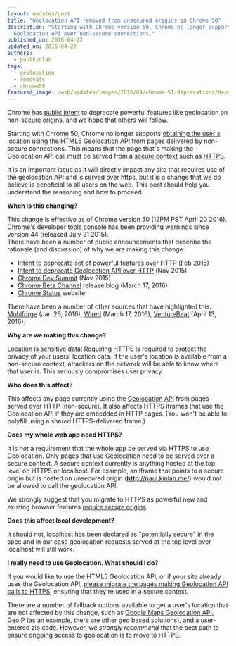 ```yaml
---
layout: updates/post
title: "Geolocation API removed from unsecured origins in Chrome 50"
description: "Starting with Chrome version 50, Chrome no longer supports the HTML5 
  Geolocation API over non-secure connections."
published_on: 2016-04-22
updated_on: 2016-04-22
authors:
  - paulkinlan
tags:
  - geolocation
  - removals
  - chrome50
featured_image: /web/updates/images/2016/04/chrome-51-deprecations/deps-rems.png
---
```


Chrome has [public intent](https://sites.google.com/a/chromium.org/dev/Home/chromium-security/deprecating-powerful-features-on-insecure-origins) 
to deprecate powerful features like geolocation on non-secure origins, and we 
hope that others will follow.

Starting with Chrome 50, Chrome no longer supports [obtaining the user's 
location](https://developers.google.com/web/fundamentals/native-hardware/user-location/obtain-location?hl=en) 
using [the HTML5 Geolocation 
API](https://developer.mozilla.org/en-US/docs/Web/API/Geolocation/Using_geolocation) 
from pages delivered by non-secure connections. This means that the page that's 
making the Geolocation API call must be served from a [secure context](https://w3c.github.io/webappsec-secure-contexts/) such as 
[HTTPS](https://developers.google.com/web/fundamentals/security/encrypt-in-transit/?hl=en). 

It is an important issue as it will directly impact any site that requires use 
of the geolocation API and is served over https, but it is a change that we do 
believe is beneficial to all users on the web. This post should help you 
understand the reasoning and how to proceed. 

**When is this changing?**

This change is effective as of Chrome version 50 (12PM PST April 20 2016). 
Chrome's developer tools console has been providing warnings since version 44 
(released July 21 2015).    
There have been a number of public announcements that describe the rationale 
(and discussion) of why we are making this change:

* [Intent to deprecate set of powerful features over HTTP](https://groups.google.com/a/chromium.org/forum/#!msg/blink-dev/2LXKVWYkOus/gT-ZamfwAKsJ) 
   (Feb 2015)
* [Intent to deprecate Geolocation API over HTTP](https://groups.google.com/a/chromium.org/forum/#!topic/blink-dev/ylz0Zoph76A) 
  (Nov 2015)
* [Chrome Dev Summit](https://www.youtube.com/watch?v=9WuP4KcDBpI&t=31m0s) (Nov 
  2015)
* [Chrome Beta Channel](http://blog.chromium.org/2016/03/chrome-50-beta-push-notification.html) 
  release blog (March 17, 2016)
* [Chrome Status](https://www.chromestatus.com/feature/5636088701911040) website

There have been a number of other sources that have highlighted this: 
[Mobiforge](https://mobiforge.com/news-comment/no-https-then-bye-bye-geolocation-in-chrome-50) (Jan 26, 2016), 
[Wired](http://www.wired.com/2016/03/https-adoption-google-report/) (March 17, 2016), 
[VentureBeat](http://venturebeat.com/2016/04/13/chrome-50-arrives-with-push-notification-improvements-and-declarative-preload/) 
(April 13, 2016).

**Why are we making this change?**

Location is sensitive data! Requiring HTTPS is required to protect the privacy 
of your users' location data. If the user's location is available from a 
non-secure context, attackers on the network will be able to know where that 
user is. This seriously compromises user privacy.

**Who does this affect?**

This affects any page currently using the [Geolocation 
API](https://developer.mozilla.org/en-US/docs/Web/API/Geolocation/Using_geolocation) 
from pages served over HTTP (non-secure). It also affects HTTPS iframes that use 
the Geolocation API if they are embedded in HTTP pages. (You won't be able to 
polyfill using a shared HTTPS-delivered frame.)

**Does my whole web app need HTTPS?**

It is _not_ a requirement that the whole app be served via HTTPS to use 
Geolocation. Only pages that use Geolocation need to be served over a secure 
context.  A secure context currently is anything hosted at the top level on 
HTTPS or localhost. For example, an iframe that points to a secure origin but is 
hosted on unsecured origin 
(**[http](http://paul.kinlan.me/)**[://paul.kinlan.me/](http://paul.kinlan.me/)) 
would not be allowed to call the geolocation API.

We strongly suggest that you migrate to HTTPS as powerful new and existing 
browser features [require secure 
origins](https://www.chromium.org/Home/chromium-security/prefer-secure-origins-for-powerful-new-features).

**Does this affect local development?**

It should not, localhost has been declared as "potentially secure" in the spec 
and in our case geolocation requests served at the top level over localhost will 
still work.

**I really need to use Geolocation. What should I do?**

If you would like to use the HTML5 Geolocation API, or if your site already uses 
the Geolocation API, [please 
](https://www.chromium.org/Home/chromium-security/education/tls#TOC-TLS-Resources-for-Developers-and-Site-Operators)[migrate 
the 
page](https://www.chromium.org/Home/chromium-security/education/tls#TOC-TLS-Resources-for-Developers-and-Site-Operators)[s](https://www.chromium.org/Home/chromium-security/education/tls#TOC-TLS-Resources-for-Developers-and-Site-Operators)[ 
making Geolocation API calls to 
HTTPS](https://www.chromium.org/Home/chromium-security/education/tls#TOC-TLS-Resources-for-Developers-and-Site-Operators), 
ensuring that they're used in a secure context.

There are a number of fallback options available to get a user's location that 
are not affected by this change, such as [Google Maps Geolocation 
API](https://developers.google.com/maps/documentation/geolocation/intro#overview), 
[GeoIP](https://www.maxmind.com/en/geoip2-precision-services) (as an example, 
there are other geo based solutions), and a user-entered zip code. However, we 
_strongly recommend_ that the best path to ensure ongoing access to geolocation 
is to move to HTTPS.